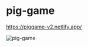 # pig-game

https://piggame-v2.netlify.app/

![pig-game](https://user-images.githubusercontent.com/71316063/160800691-b74b0cb7-e69b-4d6d-a6cd-b396344429b0.jpg)
